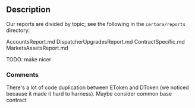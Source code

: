 ## Description

Our reports are divided by topic; see the following in the `certora/reports`
directory:

AccountsReport.md
DispatcherUpgradesReport.md
ContractSpecific.md
MarketsAssetsReport.md

TODO: make nicer

### Comments

There's a lot of code duplication between EToken and DToken (we noticed because
it made it hard to harness).  Maybe consider common base contract


